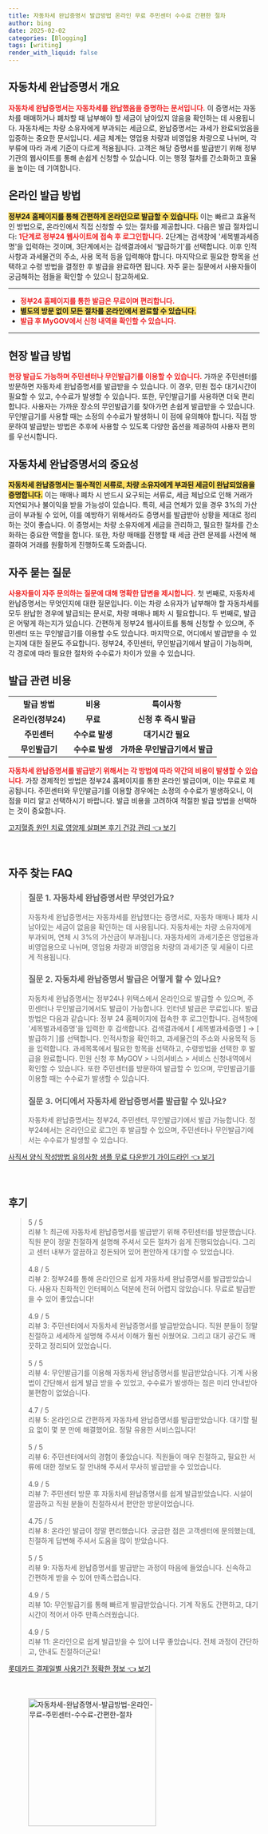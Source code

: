 ```yaml
---
title: 자동차세 완납증명서 발급방법 온라인 무료 주민센터 수수료 간편한 절차
author: bing
date: 2025-02-02
categories: [Blogging]
tags: [writing]
render_with_liquid: false
---
```



<h2 id='자동차세_완납증명서_개요'>자동차세 완납증명서 개요</h2>

<p><b><span style="color: #ee2323;">자동차세 완납증명서는 자동차세를 완납했음을 증명하는 문서입니다.</span></b> 이 증명서는 자동차를 매매하거나 폐차할 때 납부해야 할 세금이 남아있지 않음을 확인하는 데 사용됩니다. 자동차세는 차량 소유자에게 부과되는 세금으로, 완납증명서는 과세가 완료되었음을 입증하는 중요한 문서입니다. 세금 체계는 영업용 차량과 비영업용 차량으로 나뉘며, 각 부류에 따라 과세 기준이 다르게 적용됩니다. 고객은 해당 증명서를 발급받기 위해 정부기관의 웹사이트를 통해 손쉽게 신청할 수 있습니다. 이는 행정 절차를 간소화하고 효율을 높이는 데 기여합니다.</p>

<h2 id='온라인_발급_방법'>온라인 발급 방법</h2>

<p><b><span style="background-color: #ffe066;">정부24 홈페이지를 통해 간편하게 온라인으로 발급할 수 있습니다.</span></b> 이는 빠르고 효율적인 방법으로, 온라인에서 직접 신청할 수 있는 절차를 제공합니다. 다음은 발급 절차입니다: <b><span style="color: #ee2323;">1단계로 정부24 웹사이트에 접속 후 로그인합니다.</span></b> 2단계는 검색창에 '세목별과세증명'을 입력하는 것이며, 3단계에서는 검색결과에서 '발급하기'를 선택합니다. 이후 인적사항과 과세물건의 주소, 사용 목적 등을 입력해야 합니다. 마지막으로 필요한 항목을 선택하고 수령 방법을 결정한 후 발급을 완료하면 됩니다. 자주 묻는 질문에서 사용자들이 궁금해하는 점들을 확인할 수 있으니 참고하세요.</p>

<hr />

<ul>
    <li><b><span style="color: #ee2323;">정부24 홈페이지를 통한 발급은 무료이며 편리합니다.</span></b></li>
    <li><b><span style="background-color: #ffe066;">별도의 방문 없이 모든 절차를 온라인에서 완료할 수 있습니다.</span></b></li>
    <li><b><span style="color: #ee2323;">발급 후 MyGOV에서 신청 내역을 확인할 수 있습니다.</span></b></li>
</ul>

<hr />

<h2 id='현장_발급_방법'>현장 발급 방법</h2>

<p><b><span style="color: #ee2323;">현장 발급도 가능하며 주민센터나 무인발급기를 이용할 수 있습니다.</span></b> 가까운 주민센터를 방문하면 자동차세 완납증명서를 발급받을 수 있습니다. 이 경우, 민원 접수 대기시간이 필요할 수 있고, 수수료가 발생할 수 있습니다. 또한, 무인발급기를 사용하면 더욱 편리합니다. 사용자는 가까운 장소의 무인발급기를 찾아가면 손쉽게 발급받을 수 있습니다. 무인발급기를 사용할 때는 소정의 수수료가 발생하니 이 점에 유의해야 합니다. 직접 방문하여 발급받는 방법은 추후에 사용할 수 있도록 다양한 옵션을 제공하여 사용자 편의를 우선시합니다.</p>

<h2 id='자동차세_완납증명서의_중요성'>자동차세 완납증명서의 중요성</h2>

<p><b><span style="background-color: #ffe066;">자동차세 완납증명서는 필수적인 서류로, 차량 소유자에게 부과된 세금이 완납되었음을 증명합니다.</span></b> 이는 매매나 폐차 시 반드시 요구되는 서류로, 세금 체납으로 인해 거래가 지연되거나 불이익을 받을 가능성이 있습니다. 특히, 세금 연체가 있을 경우 3%의 가산금이 부과될 수 있어, 이를 예방하기 위해서라도 증명서를 발급받아 상황을 제대로 정리하는 것이 좋습니다. 이 증명서는 차량 소유자에게 세금을 관리하고, 필요한 절차를 간소화하는 중요한 역할을 합니다. 또한, 차량 매매를 진행할 때 세금 관련 문제를 사전에 해결하여 거래를 원활하게 진행하도록 도와줍니다.</p>

<h2 id='자주_묻는_질문'>자주 묻는 질문</h2>

<p><b><span style="color: #ee2323;">사용자들이 자주 문의하는 질문에 대해 명확한 답변을 제시합니다.</span></b> 첫 번째로, 자동차세 완납증명서는 무엇인지에 대한 질문입니다. 이는 차량 소유자가 납부해야 할 자동차세를 모두 완납한 경우에 발급되는 문서로, 차량 매매나 폐차 시 필요합니다. 두 번째로, 발급은 어떻게 하는지가 있습니다. 간편하게 정부24 웹사이트를 통해 신청할 수 있으며, 주민센터 또는 무인발급기를 이용할 수도 있습니다. 마지막으로, 어디에서 발급받을 수 있는지에 대한 질문도 주요합니다. 정부24, 주민센터, 무인발급기에서 발급이 가능하며, 각 경로에 따라 필요한 절차와 수수료가 차이가 있을 수 있습니다.</p>

<h2 id='발급-관련-비용'>발급 관련 비용</h2>

<table>
    <tr>
        <td style="text-align: center; height: 17px;"><b>발급 방법</b></td>
        <td style="text-align: center; height: 17px;"><b>비용</b></td>
        <td style="text-align: center; height: 17px;"><b>특이사항</b></td>
    </tr>
    <tr>
        <td style="text-align: center; height: 17px;"><b>온라인(정부24)</b></td>
        <td style="text-align: center; height: 17px;"><b>무료</b></td>
        <td style="text-align: center; height: 17px;"><b>신청 후 즉시 발급</b></td>
    </tr>
    <tr>
        <td style="text-align: center; height: 17px;"><b>주민센터</b></td>
        <td style="text-align: center; height: 17px;"><b>수수료 발생</b></td>
        <td style="text-align: center; height: 17px;"><b>대기시간 필요</b></td>
    </tr>
    <tr>
        <td style="text-align: center; height: 17px;"><b>무인발급기</b></td>
        <td style="text-align: center; height: 17px;"><b>수수료 발생</b></td>
        <td style="text-align: center; height: 17px;"><b>가까운 무인발급기에서 발급</b></td>
    </tr>
</table>

<p><b><span style="color: #ee2323;">자동차세 완납증명서를 발급받기 위해서는 각 방법에 따라 약간의 비용이 발생할 수 있습니다.</span></b> 가장 경제적인 방법은 정부24 홈페이지를 통한 온라인 발급이며, 이는 무료로 제공됩니다. 주민센터와 무인발급기를 이용할 경우에는 소정의 수수료가 발생하오니, 이 점을 미리 알고 선택하시기 바랍니다. 발급 비용을 고려하여 적절한 발급 방법을 선택하는 것이 중요합니다.</p>


<p><a class="click-button" title="고지혈증 원인 치료 영양제 살펴본 후기 건강 관리" href="https://afficreate.github.io/posts/%EA%B3%A0%EC%A7%80%ED%98%88%EC%A6%9D-%EC%9B%90%EC%9D%B8-%EC%B9%98%EB%A3%8C-%EC%98%81%EC%96%91%EC%A0%9C-%EC%82%B4%ED%8E%B4%EB%B3%B8-%ED%9B%84%EA%B8%B0-%EA%B1%B4%EA%B0%95-%EA%B4%80%EB%A6%AC/" rel="dofollow">고지혈증 원인 치료 영양제 살펴본 후기 건강 관리 👈 보기</a></p><br>
<h2 id='자주_찾는_FAQ'>자주 찾는 FAQ</h2>
<div itemscope="" itemtype="https://schema.org/FAQPage"> 
<blockquote> 
<div itemscope="" itemprop="mainEntity" itemtype="https://schema.org/Question"> 
<h3 itemprop="name">질문 1. 자동차세 완납증명서란 무엇인가요?</h3> 
<div itemscope="" itemprop="acceptedAnswer" itemtype="https://schema.org/Answer"> 
<span itemprop="text"> 
<p>자동차세 완납증명서는 자동차세를 완납했다는 증명서로, 자동차 매매나 폐차 시 남아있는 세금이 없음을 확인하는 데 사용됩니다. 자동차세는 차량 소유자에게 부과되며, 연체 시 3%의 가산금이 부과됩니다. 자동차세의 과세기준은 영업용과 비영업용으로 나뉘며, 영업용 차량과 비영업용 차량의 과세기준 및 세율이 다르게 적용됩니다.</p> 
</span> 
</div> 
</div> 

<div itemscope="" itemprop="mainEntity" itemtype="https://schema.org/Question"> 
<h3 itemprop="name">질문 2. 자동차세 완납증명서 발급은 어떻게 할 수 있나요?</h3> 
<div itemscope="" itemprop="acceptedAnswer" itemtype="https://schema.org/Answer"> 
<span itemprop="text"> 
<p>자동차세 완납증명서는 정부24나 위택스에서 온라인으로 발급할 수 있으며, 주민센터나 무인발급기에서도 발급이 가능합니다. 인터넷 발급은 무료입니다. 발급 방법은 다음과 같습니다: 정부 24 홈페이지에 접속한 후 로그인합니다. 검색창에 '세목별과세증명'을 입력한 후 검색합니다. 검색결과에서 [ 세목별과세증명 ] → [ 발급하기 ]를 선택합니다. 인적사항을 확인하고, 과세물건의 주소와 사용목적 등을 입력합니다. 과세목록에서 필요한 항목을 선택하고, 수령방법을 선택한 후 발급을 완료합니다. 민원 신청 후 MyGOV > 나의서비스 > 서비스 신청내역에서 확인할 수 있습니다. 또한 주민센터를 방문하여 발급할 수 있으며, 무인발급기를 이용할 때는 수수료가 발생할 수 있습니다.</p> 
</span> 
</div> 
</div> 

<div itemscope="" itemprop="mainEntity" itemtype="https://schema.org/Question"> 
<h3 itemprop="name">질문 3. 어디에서 자동차세 완납증명서를 발급할 수 있나요?</h3> 
<div itemscope="" itemprop="acceptedAnswer" itemtype="https://schema.org/Answer"> 
<span itemprop="text"> 
<p>자동차세 완납증명서는 정부24, 주민센터, 무인발급기에서 발급 가능합니다. 정부24에서는 온라인으로 로그인 후 발급할 수 있으며, 주민센터나 무인발급기에서는 수수료가 발생할 수 있습니다.</p> 
</span> 
</div> 
</div> 
</blockquote> 
</div>
<p><a class="click-button" title="사직서 양식 작성방법 유의사항 샘플 무료 다운받기 가이드라인" href="https://afficreate.github.io/posts/%EC%82%AC%EC%A7%81%EC%84%9C-%EC%96%91%EC%8B%9D-%EC%9E%91%EC%84%B1%EB%B0%A9%EB%B2%95-%EC%9C%A0%EC%9D%98%EC%82%AC%ED%95%AD-%EC%83%98%ED%94%8C-%EB%AC%B4%EB%A3%8C-%EB%8B%A4%EC%9A%B4%EB%B0%9B%EA%B8%B0-%EA%B0%80%EC%9D%B4%EB%93%9C%EB%9D%BC%EC%9D%B8/" rel="dofollow">사직서 양식 작성방법 유의사항 샘플 무료 다운받기 가이드라인 👈 보기</a></p><br>
<h2 id='후기'>후기</h2>
<div itemscope itemtype="https://schema.org/Product">
  <blockquote>
  <div itemprop="review" itemscope itemtype="https://schema.org/Review">
      <div itemprop="reviewRating" itemscope itemtype="https://schema.org/Rating"> <span itemprop="ratingValue">5</span> / <span itemprop="bestRating">5</span> </div>
      <span itemprop="reviewBody">리뷰 1: 최근에 자동차세 완납증명서를 발급받기 위해 주민센터를 방문했습니다. 직원 분이 정말 친절하게 설명해 주셔서 모든 절차가 쉽게 진행되었습니다. 그리고 센터 내부가 깔끔하고 정돈되어 있어 편안하게 대기할 수 있었습니다.</span>
  </div>
  <br>
  <div itemprop="review" itemscope itemtype="https://schema.org/Review">
      <div itemprop="reviewRating" itemscope itemtype="https://schema.org/Rating"> <span itemprop="ratingValue">4.8</span> / <span itemprop="bestRating">5</span> </div>
      <span itemprop="reviewBody">리뷰 2: 정부24를 통해 온라인으로 쉽게 자동차세 완납증명서를 발급받았습니다. 사용자 친화적인 인터페이스 덕분에 전혀 어렵지 않았습니다. 무료로 발급받을 수 있어 좋았습니다!</span>
  </div>
  <br>
  <div itemprop="review" itemscope itemtype="https://schema.org/Review">
      <div itemprop="reviewRating" itemscope itemtype="https://schema.org/Rating"> <span itemprop="ratingValue">4.9</span> / <span itemprop="bestRating">5</span> </div>
      <span itemprop="reviewBody">리뷰 3: 주민센터에서 자동차세 완납증명서를 발급받았습니다. 직원 분들이 정말 친절하고 세세하게 설명해 주셔서 이해가 훨씬 쉬웠어요. 그리고 대기 공간도 깨끗하고 정리되어 있었습니다.</span>
  </div>
  <br>
  <div itemprop="review" itemscope itemtype="https://schema.org/Review">
      <div itemprop="reviewRating" itemscope itemtype="https://schema.org/Rating"> <span itemprop="ratingValue">5</span> / <span itemprop="bestRating">5</span> </div>
      <span itemprop="reviewBody">리뷰 4: 무인발급기를 이용해 자동차세 완납증명서를 발급받았습니다. 기계 사용법이 간단해서 쉽게 발급 받을 수 있었고, 수수료가 발생하는 점은 미리 안내받아 불편함이 없었습니다.</span>
  </div>
  <br>
  <div itemprop="review" itemscope itemtype="https://schema.org/Review">
      <div itemprop="reviewRating" itemscope itemtype="https://schema.org/Rating"> <span itemprop="ratingValue">4.7</span> / <span itemprop="bestRating">5</span> </div>
      <span itemprop="reviewBody">리뷰 5: 온라인으로 간편하게 자동차세 완납증명서를 발급받았습니다. 대기할 필요 없이 몇 분 만에 해결했어요. 정말 유용한 서비스입니다!</span>
  </div>
  <br>
  <div itemprop="review" itemscope itemtype="https://schema.org/Review">
      <div itemprop="reviewRating" itemscope itemtype="https://schema.org/Rating"> <span itemprop="ratingValue">5</span> / <span itemprop="bestRating">5</span> </div>
      <span itemprop="reviewBody">리뷰 6: 주민센터에서의 경험이 좋았습니다. 직원들이 매우 친절하고, 필요한 서류에 대한 정보도 잘 안내해 주셔서 무사히 발급받을 수 있었습니다.</span>
  </div>
  <br>
  <div itemprop="review" itemscope itemtype="https://schema.org/Review">
      <div itemprop="reviewRating" itemscope itemtype="https://schema.org/Rating"> <span itemprop="ratingValue">4.9</span> / <span itemprop="bestRating">5</span> </div>
      <span itemprop="reviewBody">리뷰 7: 주민센터 방문 후 자동차세 완납증명서를 쉽게 발급받았습니다. 시설이 깔끔하고 직원 분들이 친절하셔서 편안한 방문이었습니다.</span>
  </div>
  <br>
  <div itemprop="review" itemscope itemtype="https://schema.org/Review">
      <div itemprop="reviewRating" itemscope itemtype="https://schema.org/Rating"> <span itemprop="ratingValue">4.75</span> / <span itemprop="bestRating">5</span> </div>
      <span itemprop="reviewBody">리뷰 8: 온라인 발급이 정말 편리했습니다. 궁금한 점은 고객센터에 문의했는데, 친절하게 답변해 주셔서 도움을 많이 받았습니다.</span>
  </div>
  <br>
  <div itemprop="review" itemscope itemtype="https://schema.org/Review">
      <div itemprop="reviewRating" itemscope itemtype="https://schema.org/Rating"> <span itemprop="ratingValue">5</span> / <span itemprop="bestRating">5</span> </div>
      <span itemprop="reviewBody">리뷰 9: 자동차세 완납증명서를 발급받는 과정이 마음에 들었습니다. 신속하고 간편하게 받을 수 있어 만족스럽습니다.</span>
  </div>
  <br>
  <div itemprop="review" itemscope itemtype="https://schema.org/Review">
      <div itemprop="reviewRating" itemscope itemtype="https://schema.org/Rating"> <span itemprop="ratingValue">4.9</span> / <span itemprop="bestRating">5</span> </div>
      <span itemprop="reviewBody">리뷰 10: 무인발급기를 통해 빠르게 발급받았습니다. 기계 작동도 간편하고, 대기시간이 적어서 아주 만족스러웠습니다.</span>
  </div>
  <br>
  <div itemprop="review" itemscope itemtype="https://schema.org/Review">
      <div itemprop="reviewRating" itemscope itemtype="https://schema.org/Rating"> <span itemprop="ratingValue">4.9</span> / <span itemprop="bestRating">5</span> </div>
      <span itemprop="reviewBody">리뷰 11: 온라인으로 쉽게 발급받을 수 있어 너무 좋았습니다. 전체 과정이 간단하고, 안내도 친절하더군요!</span>
  </div>
  </blockquote>
</div>
<p><a class="click-button" title="롯데카드 결제일별 사용기간 정확한 정보" href="https://afficreate.github.io/posts/%EB%A1%AF%EB%8D%B0%EC%B9%B4%EB%93%9C-%EA%B2%B0%EC%A0%9C%EC%9D%BC%EB%B3%84-%EC%82%AC%EC%9A%A9%EA%B8%B0%EA%B0%84-%EC%A0%95%ED%99%95%ED%95%9C-%EC%A0%95%EB%B3%B4/" rel="dofollow">롯데카드 결제일별 사용기간 정확한 정보 👈 보기</a></p><br>
<figure class="image"><img src="https://afficreate.github.io/assets/img/thumbnail/자동차세-완납증명서-발급방법-온라인-무료-주민센터-수수료-간편한-절차.webp" alt="자동차세-완납증명서-발급방법-온라인-무료-주민센터-수수료-간편한-절차" width="256" height="256"></figure>